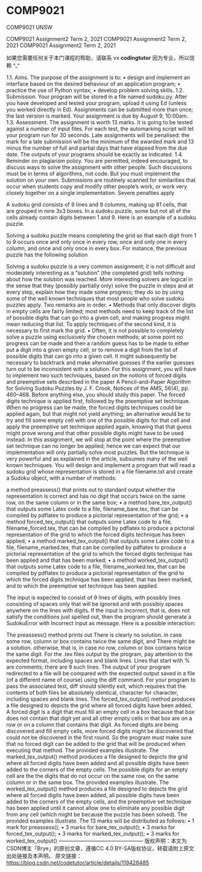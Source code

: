 # COMP9021
COMP9021 UNSW

COMP9021 Assignment2 Term 2, 2021
COMP9021 Assignment2 Term 2, 2021
COMP9021 Assignment2 Term 2, 2021

如果您需要任何关于本门课程的帮助，请联系 vx **codingtutor**
因为专业，所以信赖 ^_^

1.1. Aims. The purpose of the assignment is to:
• design and implement an interface based on the desired behaviour of an application program;
• practice the use of Python syntax;
• develop problem solving skills.
1.2. Submission. Your program will be stored in a file named sudoku.py. After you have developed and
tested your program, upload it using Ed (unless you worked directly in Ed). Assignments can be submitted
more than once; the last version is marked. Your assignment is due by August 9, 10:00am.
1.3. Assessment. The assignment is worth 13 marks. It is going to be tested against a number of input files.
For each test, the automarking script will let your program run for 30 seconds.
Late assignments will be penalised: the mark for a late submission will be the minimum of the awarded mark
and 13 minus the number of full and partial days that have elapsed from the due date.
The outputs of your programs should be exactly as indicated.
1.4. Reminder on plagiarism policy. You are permitted, indeed encouraged, to discuss ways to solve the
assignment with other people. Such discussions must be in terms of algorithms, not code. But you must
implement the solution on your own. Submissions are routinely scanned for similarities that occur when students
copy and modify other people’s work, or work very closely together on a single implementation. Severe penalties
apply

A sudoku grid consists of 9 lines and 9 columns, making up 81 cells, that are grouped in nine 3x3 boxes. In a
sudoku puzzle, some but not all of the cells already contain digits between 1 and 9. Here is an example of a
sudoku puzzle.

Solving a sudoku puzzle means completing the grid so that each digit from 1 to 9 occurs once and only once in
every row, once and only one in every column, and once and only once in every box. For instance, the previous
puzzle has the following solution

Solving a sudoku puzzle is a very common assignment; it is not difficult and moderately interesting as a
“solution” (the completed grid) tells nothing about how the solution was reached. More interesting solvers are
logical in the sense that they (possibly partially only) solve the puzzle in steps and at every step, explain how
they made some progress; they do so by using some of the well known techniques that most people who solve
sudoku puzzles apply. Two remarks are in order.
• Methods that only discover digits in empty cells are fairly limited; most methods need to keep track of
the list of possible digits that can go into a given cell, and making progress might mean reducing that
list. To apply techniques of the second kind, it is necessary to first mark the grid.
• Often, it is not possible to completely solve a puzzle using exclusively the chosen methods; at some
point no progress can be made and then a random guess has to be made to either put a digit into a
given empty cell, or to remove a digit from the list of possible digits that can go into a given cell. It
might subsequently be necessary to backtrack and make alternative guesses if the earlier guesses turn
out to be inconsistent with a solution.
For this assignment, you will have to implement two such techniques, based on the notions of forced digits
and preemptive sets described in the paper A Pencil-and-Paper Algorithm for Solving Sudoku Puzzles by J. F.
Crook, Notices of the AMS, 56(4), pp. 460–468. Before anything else, you should study this paper. The forced
digits technique is applied first, followed by the preemptive set technique. When no progress can be made, the
forced digits techniques could be applied again, but that might not yield anything; an alternative would be to
try and fill some empty cell with one of the possible digits for that cell and apply the preemptive set technique
applied again, knowing that that guess might prove wrong and that other possible digits might have to be used
instead. In this assignment, we will stop at the point where the preemptive set technique can no longer be
applied; hence we can expect that our implementation will only partially solve most puzzles. But the technique
is very powerful and as explained in the article, subsumes many of the well known techniques.
You will design and implement a program that will read a sudoku grid whose representation is stored in a file
filename.txt and create a Sudoku object, with a number of methods:

a method preassess() that prints out to standard output whether the representation is correct and
has no digit that occurs twice on the same row, on the same column or in the same box;
• a method bare_tex_output() that outputs some Latex code to a file, filename_bare.tex, that can
be compiled by pdflatex to produce a pictorial representation of the grid;
• a method forced_tex_output() that outputs some Latex code to a file, filename_forced.tex, that
can be compiled by pdflatex to produce a pictorial representation of the grid to which the forced digits
technique has been applied;
• a method marked_tex_output() that outputs some Latex code to a file, filename_marked.tex, that
can be compiled by pdflatex to produce a pictorial representation of the grid to which the forced digits
technique has been applied and that has been marked;
• a method worked_tex_output() that outputs some Latex code to a file, filename_worked.tex, that
can be compiled by pdflatex to produce a pictorial representation of the grid to which the forced digits
technique has been applied, that has been marked, and to which the preemptive set technique has been
applied.

The input is expected to consist of 9 lines of digits, with possibly lines consisting of spaces only that will be
ignored and with possibly spaces anywhere on the lines with digits. If the input is incorrect, that is, does not
satisfy the conditions just spelled out, then the program should generate a SudokuError with Incorrect input
as message.
Here is a possible interaction:

The preassess() method prints out There is clearly no solution. in case some row, column or box
contains twice the same digit, and There might be a solution. otherwise, that is, in case no row, column
or box contains twice the same digit.
For the .tex files output by the program, pay attention to the expected format, including spaces and blank
lines. Lines that start with % are comments; there are 9 such lines. The output of your program redirected
to a file will be compared with the expected output saved in a file (of a different name of course) using the
diff command. For your program to pass the associated test, diff should silently exit, which requires that
the contents of both files be absolutely identical, character for character, including spaces and blank lines.
The forced_tex_output() method produces a file designed to depicts the grid where all forced digits have
been added. A forced digit is a digit that must fill an empty cell in a box because that box does not contain
that digit yet and all other empty cells in that box are on a row or on a column that contains that digit. As
forced digits are being discovered and fill empty cells, more forced digits might be discovered that could not
be discovered in the first round. So the program must make sure that no forced digit can be added to the grid
that will be produced when executing that method. The provided examples illustrate.
The marked_tex_output() method produces a file designed to depicts the grid where all forced digits have
been added and all possible digits have been added to the corners of the empty cells. The possible digits for an
empty cell are the the digits that do not occur on the same row, on the same column or in the same box. The
provided examples illustrate.
The worked_tex_output() method produces a file designed to depicts the grid where all forced digits have been
added, all possible digits have been added to the corners of the empty cells, and the preemptive set technique
has been applied until it cannot allow one to eliminate any possible digit from any cell (which might be because
the puzzle has been solved). The provided examples illustrate.
The 13 marks will be distributed as follows:
• 1 mark for preassess();
• 3 marks for bare_tex_output();
• 3 marks for forced_tex_output();
• 3 marks for marked_tex_output();
• 3 marks for worked_tex_output()
————————————————
版权声明：本文为CSDN博主「Brye」的原创文章，遵循CC 4.0 BY-SA版权协议，转载请附上原文出处链接及本声明。
原文链接：https://blog.csdn.net/codetutor/article/details/119428485
